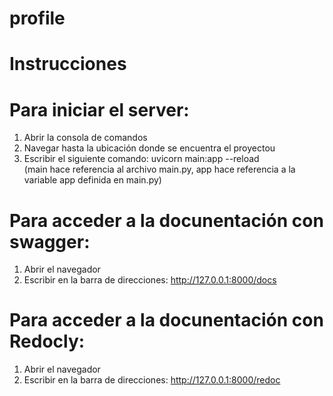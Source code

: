 # profile

# Instrucciones

# Para iniciar el server: 
  1) Abrir la consola de comandos
  2) Navegar hasta la ubicación donde se encuentra el proyectou
  3) Escribir el siguiente comando: uvicorn main:app --reload <br />
     (main hace referencia al archivo main.py, app hace referencia a la variable app definida en main.py)
	 
# Para acceder a la docunentación con swagger: 
  1) Abrir el navegador
  2) Escribir en la barra de direcciones: http://127.0.0.1:8000/docs 
  
# Para acceder a la docunentación con Redocly: 
  1) Abrir el navegador
  2) Escribir en la barra de direcciones: http://127.0.0.1:8000/redoc 
